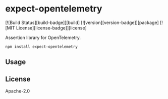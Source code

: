 # expect-opentelemetry

[![Build Status][build-badge]][build]
[![version][version-badge]][package]
[![MIT License][license-badge]][license]

Assertion library for OpenTelemetry.

```
npm install expect-opentelemetry
```

## Usage

## License

Apache-2.0

